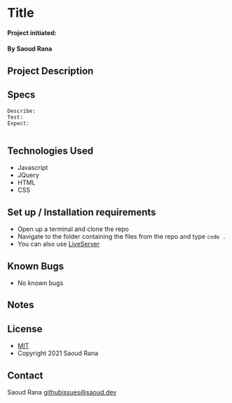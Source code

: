 # Title
#### 
#### Project initiated: 
#### By Saoud Rana
## Project Description


## Specs
 
```
Describe:
Test: 
Expect: 
 
```
 
## Technologies Used
* Javascript
* JQuery
* HTML
* CSS

## Set up / Installation requirements
* Open up a terminal and clone the repo 
* Navigate to the folder containing the files from the repo and type `code . `
* You can also use [LiveServer](https://marketplace.visualstudio.com/items?itemName=ritwickdey.LiveServer)
 
## Known Bugs
* No known bugs

## Notes

## License
* [MIT](https://choosealicense.com/licenses/mit)
* Copyright 2021 Saoud Rana
## Contact
Saoud Rana githubissues@saoud.dev
